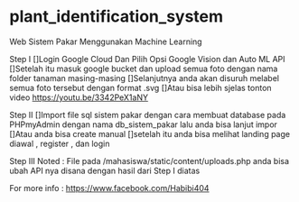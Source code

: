 # plant_identification_system
Web Sistem Pakar Menggunakan Machine Learning

Step I
[]Login Google Cloud Dan Pilih Opsi Google Vision dan Auto ML API<br>
[]Setelah itu masuk google bucket dan upload semua foto dengan nama folder tanaman masing-masing
[]Selanjutnya anda akan disuruh melabel semua foto tersebut dengan format .svg
[]Atau bisa lebih sjelas tonton video https://youtu.be/3342PeX1aNY 

Step II 
[]Import file sql sistem pakar dengan cara membuat database pada PHPmyAdmin dengan nama db_sistem_pakar lalu anda bisa lanjut impor
[]Atau anda bisa create manual 
[]setelah itu anda bisa melihat landing page diawal , register , dan login

Step III
Noted : File pada /mahasiswa/static/content/uploads.php anda bisa ubah API nya disana dengan hasil dari Step I diatas

For more info : https://www.facebook.com/Habibi404
